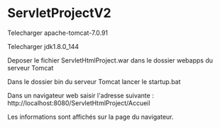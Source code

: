 # ServletProjectV2

Telecharger apache-tomcat-7.0.91

Telecharger jdk1.8.0_144

Deposer le fichier ServletHtmlProject.war dans le dossier webapps du serveur Tomcat

Dans le dossier bin du serveur Tomcat lancer le startup.bat

Dans un navigateur web saisir l'adresse suivante : http://localhost:8080/ServletHtmlProject/Accueil

Les informations sont affichés sur la page du navigateur.
